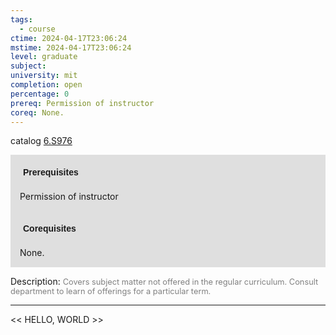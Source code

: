 ```yaml
---
tags:
  - course
ctime: 2024-04-17T23:06:24
mstime: 2024-04-17T23:06:24
level: graduate
subject: 
university: mit
completion: open
percentage: 0
prereq: Permission of instructor
coreq: None.
---
```


catalog [6.S976](http://student.mit.edu/catalog/m6e.html#6.S976)

<span style="display: block; padding: 15px; background-color: rgb(100, 100, 100, 0.2);"><font id="m_prereq3571_0" style="display: block; font-family: Arial, sans-serif; font-weight: bold; padding: 5px">Prerequisites</font><br><span id="prereq3571_0">Permission of instructor</span></span>
<span style="display: block; padding: 15px; background-color: rgb(100, 100, 100, 0.2);"><font id="m_coreq3571_0" style="display: block; font-family: Arial, sans-serif; font-weight: bold; padding: 5px">Corequisites</font><br><span id="coreq3571_0">None.</span></span>

<font style="">Description:</font>
<font style="color: grey; font-size: 0.8rem;">Covers subject matter not offered in the regular curriculum. Consult department to learn of offerings for a particular term.</font>



---

<< HELLO, WORLD >>
